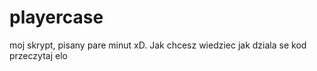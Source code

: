 # playercase
moj skrypt, pisany pare minut xD. Jak chcesz wiedziec jak dziala se kod przeczytaj elo
